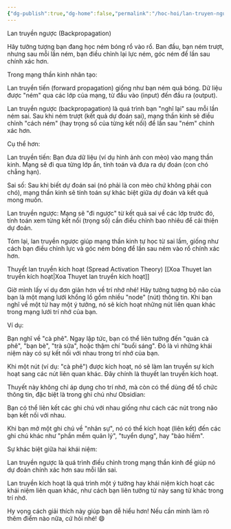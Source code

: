 ```yaml
---
{"dg-publish":true,"dg-home":false,"permalink":"/hoc-hoi/lan-truyen-nguoc/lan-truyen-nguoc/","dgPassFrontmatter":true,"noteIcon":"","updated":"2025-01-14T22:28:15.451+07:00"}
---
```


Lan truyền ngược (Backpropagation) 

Hãy tưởng tượng bạn đang học ném bóng rổ vào rổ. Ban đầu, bạn ném trượt, nhưng sau mỗi lần ném, bạn điều chỉnh lại lực ném, góc ném để lần sau chính xác hơn.

Trong mạng thần kinh nhân tạo:

Lan truyền tiến (forward propagation) giống như bạn ném quả bóng. Dữ liệu được "ném" qua các lớp của mạng, từ đầu vào (input) đến đầu ra (output).

Lan truyền ngược (backpropagation) là quá trình bạn "nghĩ lại" sau mỗi lần ném sai. Sau khi ném trượt (kết quả dự đoán sai), mạng thần kinh sẽ điều chỉnh "cách ném" (hay trọng số của từng kết nối) để lần sau "ném" chính xác hơn.


Cụ thể hơn:

Lan truyền tiến: Bạn đưa dữ liệu (ví dụ hình ảnh con mèo) vào mạng thần kinh. Mạng sẽ đi qua từng lớp ẩn, tính toán và đưa ra dự đoán (con chó chẳng hạn).

Sai số: Sau khi biết dự đoán sai (nó phải là con mèo chứ không phải con chó), mạng thần kinh sẽ tính toán sự khác biệt giữa dự đoán và kết quả mong muốn.

Lan truyền ngược: Mạng sẽ "đi ngược" từ kết quả sai về các lớp trước đó, tính toán xem từng kết nối (trọng số) cần điều chỉnh bao nhiêu để cải thiện dự đoán.


Tóm lại, lan truyền ngược giúp mạng thần kinh tự học từ sai lầm, giống như cách bạn điều chỉnh lực và góc ném bóng để lần sau ném vào rổ chính xác hơn.

Thuyết lan truyền kích hoạt (Spread Activation Theory) [[Xoa Thuyet lan truyền kích hoạt\|Xoa Thuyet lan truyền kích hoạt]]

Giờ mình lấy ví dụ đơn giản hơn về trí nhớ nhé! Hãy tưởng tượng bộ não của bạn là một mạng lưới khổng lồ gồm nhiều "node" (nút) thông tin. Khi bạn nghĩ về một từ hay một ý tưởng, nó sẽ kích hoạt những nút liên quan khác trong mạng lưới trí nhớ của bạn.

Ví dụ:

Bạn nghĩ về "cà phê". Ngay lập tức, bạn có thể liên tưởng đến "quán cà phê", "bạn bè", "trà sữa", hoặc thậm chí "buổi sáng". Đó là vì những khái niệm này có sự kết nối với nhau trong trí nhớ của bạn.

Khi một nút (ví dụ: "cà phê") được kích hoạt, nó sẽ làm lan truyền sự kích hoạt sang các nút liên quan khác. Đây chính là thuyết lan truyền kích hoạt.


Thuyết này không chỉ áp dụng cho trí nhớ, mà còn có thể dùng để tổ chức thông tin, đặc biệt là trong ghi chú như Obsidian:

Bạn có thể liên kết các ghi chú với nhau giống như cách các nút trong não bạn kết nối với nhau.

Khi bạn mở một ghi chú về "nhân sự", nó có thể kích hoạt (liên kết) đến các ghi chú khác như "phần mềm quản lý", "tuyển dụng", hay "bảo hiểm".


Sự khác biệt giữa hai khái niệm:

Lan truyền ngược là quá trình điều chỉnh trong mạng thần kinh để giúp nó dự đoán chính xác hơn sau mỗi lần sai.

Lan truyền kích hoạt là quá trình một ý tưởng hay khái niệm kích hoạt các khái niệm liên quan khác, như cách bạn liên tưởng từ này sang từ khác trong trí nhớ.


Hy vọng cách giải thích này giúp bạn dễ hiểu hơn! Nếu cần mình làm rõ thêm điểm nào nữa, cứ hỏi nhé! 😄

